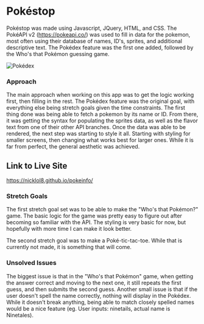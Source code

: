 # Pokéstop

Pokéstop was made using Javascript, JQuery, HTML, and CSS. The PokéAPI v2 (https://pokeapi.co/) was used to fill in data for the pokemon, most often using their database of names, ID's, sprites, and additional descriptive text. The Pokédex feature was the first one added, followed by the Who's that Pokémon guessing game.

![Pokédex](https://i.imgur.com/jOu6WBg.png "pokedex")
### Approach

The main approach when working on this app was to get the logic working first, then filling in the rest. The Pokédex feature was the original goal, with everything else being stretch goals given the time constraints. The first thing done was being able to fetch a pokemon by its name or ID. From there, it was getting the syntax for populating the sprites data, as well as the flavor text from one of their other API branches. 
Once the data was able to be rendered, the next step was starting to style it all. Starting with styling for smaller screens, then changing what works best for larger ones. While it is far from perfect, the general aesthetic was achieved. 

## Link to Live Site
https://nicklol8.github.io/pokeinfo/

### Stretch Goals

The first stretch goal set was to be able to make the "Who's that Pokémon?" game. The basic logic for the game was pretty easy to figure out after becoming so familiar with the API. The styling is very basic for now, but hopefully with more time I can make it look better.

The second stretch goal was to make a Poké-tic-tac-toe. While that is currently not made, it is something that will come.

### Unsolved Issues

The biggest issue is that in the "Who's that Pokémon" game, when getting the answer correct and moving to the next one, it still repeats the first guess, and then submits the second guess. 
Another small issue is that if the user doesn't spell the name correctly, nothing will display in the Pokédex. While it doesn't break anything, being able to match closely spelled names would be a nice feature (eg. User inputs: ninetails, actual name is Ninetales).


